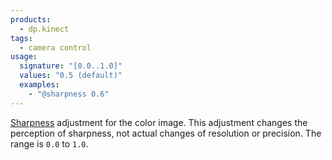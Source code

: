 ```yaml
---
products:
  - dp.kinect
tags:
  - camera control
usage:
  signature: "[0.0..1.0]"
  values: "0.5 (default)"
  examples:
    - "@sharpness 0.6"
---
```


[Sharpness](https://en.wikipedia.org/wiki/Acutance) adjustment for the color image.
This adjustment changes the perception of sharpness, not actual changes of resolution
or precision. The range is `0.0` to `1.0`.
